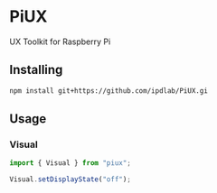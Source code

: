 # PiUX

UX Toolkit for Raspberry Pi

## Installing

```bash
npm install git+https://github.com/ipdlab/PiUX.gi
```

## Usage

### Visual

```javascript
import { Visual } from "piux";

Visual.setDisplayState("off");
```
